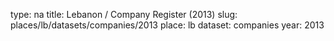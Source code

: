 type: na
title: Lebanon / Company Register (2013)
slug: places/lb/datasets/companies/2013
place: lb
dataset: companies
year: 2013
